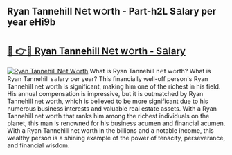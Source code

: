 ## Ryan Tannehill N𝚎t w𝚘rth - Part-h2L S𝚊lary per year eHi9b

# <h2><a href="http://gc2m71q.nevu.top/?p=Ryan+Tannehill">🔗 👉🔴 Ryan Tannehill N𝚎t w𝚘rth - S𝚊lary</a></h2>

[![Ryan Tannehill N𝚎t W𝚘rth](https://i.imgur.com/Oavwk0R.jpeg)](http://gc2m71q.nevu.top/?p=Ryan+Tannehill)
What is Ryan Tannehill n𝚎t w𝚘rth? What is Ryan Tannehill s𝚊lary per year?
This financially well-off person's Ryan Tannehill net worth is significant, making him one of the richest in his field. His annual compensation is impressive, but it is outmatched by Ryan Tannehill net worth, which is believed to be more significant due to his numerous business interests and valuable real estate assets. With a Ryan Tannehill net worth that ranks him among the richest individuals on the planet, this man is renowned for his business acumen and financial acumen. With a Ryan Tannehill net worth in the billions and a notable income, this wealthy person is a shining example of the power of tenacity, perseverance, and financial wisdom.
